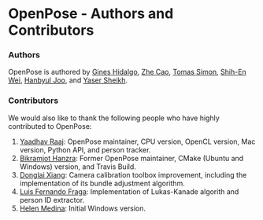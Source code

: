 OpenPose - Authors and Contributors
====================================



### Authors
OpenPose is authored by [Gines Hidalgo](https://www.gineshidalgo.com/), [Zhe Cao](http://www.andrew.cmu.edu/user/zhecao), [Tomas Simon](http://www.cs.cmu.edu/~tsimon/), [Shih-En Wei](https://scholar.google.com/citations?user=sFQD3k4AAAAJ&hl=en), [Hanbyul Joo](http://www.cs.cmu.edu/~hanbyulj/), and [Yaser Sheikh](http://www.cs.cmu.edu/~yaser/).



### Contributors
We would also like to thank the following people who have highly contributed to OpenPose:

1. [Yaadhav Raaj](https://www.linkedin.com/in/yaadhavraaj): OpenPose maintainer, CPU version, OpenCL version, Mac version, Python API, and person tracker.
2. [Bikramjot Hanzra](https://www.linkedin.com/in/bikz05): Former OpenPose maintainer, CMake (Ubuntu and Windows) version, and Travis Build.
3. [Donglai Xiang](https://xiangdonglai.github.io/): Camera calibration toolbox improvement, including the implementation of its bundle adjustment algorithm.
4. [Luis Fernando Fraga](https://github.com/fragalfernando/): Implementation of Lukas-Kanade algorith and person ID extractor.
5. [Helen Medina](https://github.com/helen-medina): Initial Windows version.
